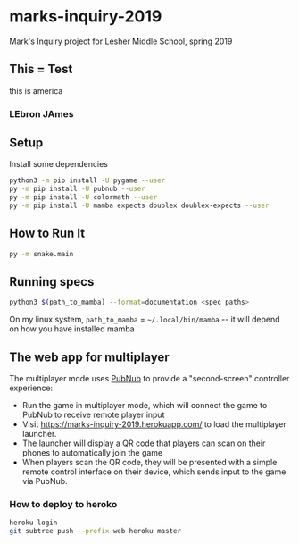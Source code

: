 # marks-inquiry-2019
Mark's Inquiry project for Lesher Middle School, spring 2019



## This = Test

this is america


### LEbron JAmes


## Setup

Install some dependencies

```bash
python3 -m pip install -U pygame --user
py -m pip install -U pubnub --user
py -m pip install -U colormath --user
py -m pip install -U mamba expects doublex doublex-expects --user
```

## How to Run It

```bash
py -m snake.main
```

## Running specs

```bash
python3 $(path_to_mamba) --format=documentation <spec paths>
```

On my linux system, `path_to_mamba` = `~/.local/bin/mamba` -- it will depend on how you have installed mamba


## The web app for multiplayer

The multiplayer mode uses [PubNub](https://pubnub.com/) to provide a "second-screen" controller experience:
* Run the game in multiplayer mode, which will connect the game to PubNub to receive remote player input
* Visit https://marks-inquiry-2019.herokuapp.com/ to load the multiplayer launcher.
* The launcher will display a QR code that players can scan on their phones to automatically join the game
* When players scan the QR code, they will be presented with a simple remote control interface on their device, which sends input to the game via PubNub.

### How to deploy to heroko

```bash
heroku login
git subtree push --prefix web heroku master
```

